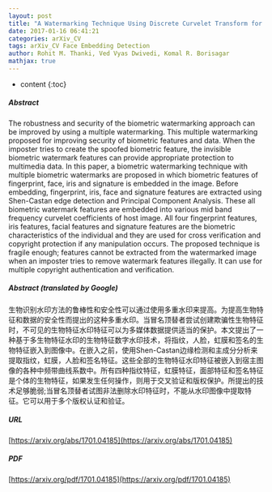 ```yaml
---
layout: post
title: "A Watermarking Technique Using Discrete Curvelet Transform for Security of Multiple Biometric Features"
date: 2017-01-16 06:41:21
categories: arXiv_CV
tags: arXiv_CV Face Embedding Detection
author: Rohit M. Thanki, Ved Vyas Dwivedi, Komal R. Borisagar
mathjax: true
---
```


* content
{:toc}

##### Abstract
The robustness and security of the biometric watermarking approach can be improved by using a multiple watermarking. This multiple watermarking proposed for improving security of biometric features and data. When the imposter tries to create the spoofed biometric feature, the invisible biometric watermark features can provide appropriate protection to multimedia data. In this paper, a biometric watermarking technique with multiple biometric watermarks are proposed in which biometric features of fingerprint, face, iris and signature is embedded in the image. Before embedding, fingerprint, iris, face and signature features are extracted using Shen-Castan edge detection and Principal Component Analysis. These all biometric watermark features are embedded into various mid band frequency curvelet coefficients of host image. All four fingerprint features, iris features, facial features and signature features are the biometric characteristics of the individual and they are used for cross verification and copyright protection if any manipulation occurs. The proposed technique is fragile enough; features cannot be extracted from the watermarked image when an imposter tries to remove watermark features illegally. It can use for multiple copyright authentication and verification.

##### Abstract (translated by Google)
生物识别水印方法的鲁棒性和安全性可以通过使用多重水印来提高。为提高生物特征和数据的安全性而提出的这种多重水印。当冒名顶替者尝试创建欺骗性生物特征时，不可见的生物特征水印特征可以为多媒体数据提供适当的保护。本文提出了一种基于多生物特征水印的生物特征数字水印技术，将指纹，人脸，虹膜和签名的生物特征嵌入到图像中。在嵌入之前，使用Shen-Castan边缘检测和主成分分析来提取指纹，虹膜，人脸和签名特征。这些全部的生物特征水印特征被嵌入到宿主图像的各种中频带曲线系数中。所有四种指纹特征，虹膜特征，面部特征和签名特征是个体的生物特征，如果发生任何操作，则用于交叉验证和版权保护。所提出的技术足够脆弱;当冒名顶替者试图非法删除水印特征时，不能从水印图像中提取特征。它可以用于多个版权认证和验证。

##### URL
[https://arxiv.org/abs/1701.04185](https://arxiv.org/abs/1701.04185)

##### PDF
[https://arxiv.org/pdf/1701.04185](https://arxiv.org/pdf/1701.04185)

